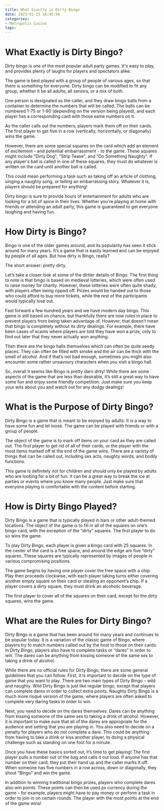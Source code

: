 ```yaml
---
title: What Exactly is Dirty Bingo 
date: 2023-01-15 16:45:56
categories:
- Metropolis Casino
tags:
---
```



#  What Exactly is Dirty Bingo? 

Dirty bingo is one of the most popular adult party games. It's easy to play, and provides plenty of laughs for players and spectators alike.

The game is best played with a group of people of various ages, so that there is something for everyone. Dirty bingo can be modified to fit any group, whether it be all adults, all seniors, or a mix of both.

One person is designated as the caller, and they draw bingo balls from a container to determine the numbers that will be called. The balls can be numbered 1-75 or 1-90 (depending on the version being played), and each player has a corresponding card with those same numbers on it.

As the caller calls out the numbers, players mark them off on their cards. The first player to get five in a row (vertically, horizontally, or diagonally) wins the game.

However, there are some special squares on the card which add an element of excitement - and potential embarrassment - to the game. These squares might include "Dirty Dog", "Strip Tease", and "Do Something Naughty". If any player's ball is called in one of these squares, they must do whatever is written on the card until another ball is called.

This could mean performing a task such as taking off an article of clothing, singing a naughty song, or telling an embarrassing story. Whatever it is, players should be prepared for anything! 

Dirty bingo is sure to provide hours of entertainment for adults who are looking for a bit of spice in their lives. Whether you're playing at home with friends or attending an adult party, this game is guaranteed to get everyone laughing and having fun.

#  How Dirty is Bingo? 

Bingo is one of the older games around, and its popularity has seen it stick around for many years. It’s a game that is easily learned and can be enjoyed by people of all ages. But how dirty is Bingo, really?

The short answer: pretty dirty.

Let’s take a closer look at some of the dirtier details of Bingo. The first thing to note is that bingo is based on medieval lotteries, which were often used to raise money for charity. However, these lotteries were often quite shady, with players often being ripped off. Prizes would be handed out to those who could afford to buy more tickets, while the rest of the participants would typically lose out.

Fast forward a few hundred years and we have modern day bingo. This game is still based on chance, but thankfully there are now rules in place to prevent players from being taken advantage of. However, that doesn’t mean that bingo is completely without its dirty dealings. For example, there have been cases of scams where players are told they have won a prize, only to find out later that they never actually won anything.

Then there are the bingo halls themselves which can often be quite seedy places. They can often be filled with smoke and the air can be thick with the smell of alcohol. And if that’s not bad enough, sometimes you might also encounter some rather unsavoury characters when you visit a bingo hall.

So, overall it seems like Bingo is pretty darn dirty! While there are some aspects of the game that are less than desirable, it’s still a great way to have some fun and enjoy some friendly competition. Just make sure you keep your wits about you and watch out for any dodgy dealings!

#  What is the Purpose of Dirty Bingo? 

Dirty Bingo is a game that is meant to be enjoyed by adults. It is a way to have some fun and let loose. The game can be played with friends or with a group of people.

The object of the game is to mark off items on your card as they are called out. The first player to get rid of all of their cards, or the player with the most items marked off at the end of the game wins. There are a variety of things that can be called out, including sex acts, naughty words, and bodily functions.

This game is definitely not for children and should only be played by adults who are looking for a bit of fun. It can be a great way to break the ice at parties or events where you know many people. Just make sure that everyone playing is comfortable with the content before starting.

#  How is Dirty Bingo Played? 

Dirty Bingo is a game that is typically played in bars or other adult-themed locations. The object of the game is to fill in all of the squares on one’s bingo card, with the exception of the “dirty” squares. The first player to do so wins the game.

To play Dirty Bingo, each player is given a bingo card with 25 squares. In the center of the card is a free space, and around the edge are five “dirty” squares. These squares are typically represented by images of people in various compromising positions.

The game begins by having one player cover the free space with a chip. Play then proceeds clockwise, with each player taking turns either covering another empty square on their card or stealing an opponent’s chip. If a player covers a dirty square, they must drink an alcoholic beverage.

The first player to cover all of the squares on their card, except for the dirty squares, wins the game.

#  What are the Rules for Dirty Bingo?

Dirty Bingo is a game that has been around for many years and continues to be popular today. It is a variation of the classic game of Bingo, where players try to match numbers called out by the host to those on their cards. In Dirty Bingo, players also have to complete tasks or “dares” in order to win. The dares can be anything from kissing someone of the same sex to taking a drink of alcohol.

While there are no official rules for Dirty Bingo, there are some general guidelines that you can follow. First, it is important to decide on the type of game that you want to play. There are two main types of Dirty Bingo – wild and naughty. Wild Dirty Bingo is just like regular bingo, except that players can complete dares in order to collect extra points. Naughty Dirty Bingo is a much more risqué version of the game, where players are often asked to complete very daring tasks in order to win.

Next, you need to decide on the dares themselves. Dares can be anything from kissing someone of the same sex to taking a drink of alcohol. However, it is important to make sure that all of the dares are appropriate for the audience and setting that you are playing in. You also need to decide on a penalty for players who do not complete a dare. This could be anything from having to take a drink or kiss another player, to doing a physical challenge such as standing on one foot for a minute.

Once you have these basics sorted out, it’s time to get playing! The first player pulls a number out of the bag and calls it out loud. If anyone has that number on their card, they put their hand up and the caller marks it off. When someone has five numbers in a row across, down or diagonally, they shout “Bingo” and win the game.

In addition to winning traditional bingo prizes, players who complete dares also win points. These points can then be used as currency during the game – for example, players might have to pay money or perform a task in order to join in on certain rounds. The player with the most points at the end of the game wins!